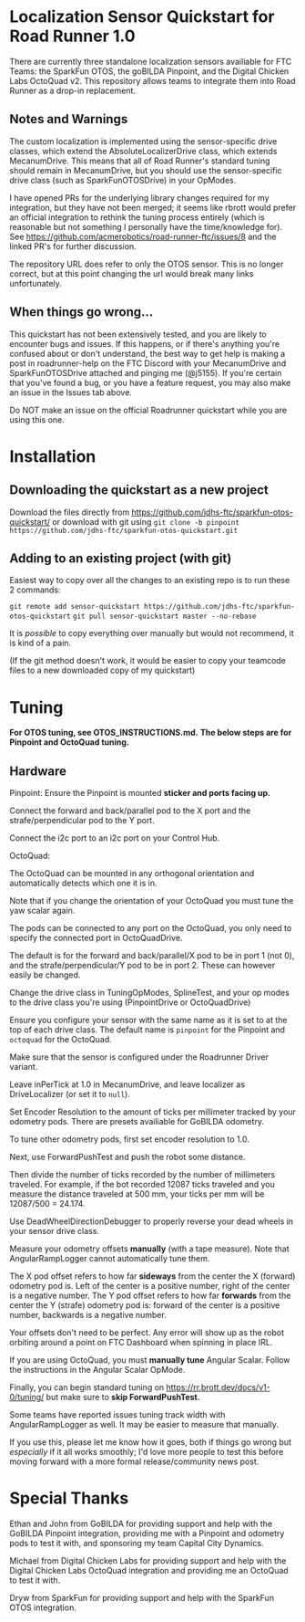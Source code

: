 # Localization Sensor Quickstart for Road Runner 1.0

There are currently three standalone localization sensors availiable for FTC Teams:
the SparkFun OTOS, the goBILDA Pinpoint, and the Digital Chicken Labs OctoQuad v2. 
This repository allows teams to integrate them into Road Runner as a drop-in replacement.

## Notes and Warnings

The custom localization is implemented using the sensor-specific drive classes,
which extend the AbsoluteLocalizerDrive class, which extends MecanumDrive.
This means that all of Road Runner's standard tuning should remain in MecanumDrive,
but you should use the sensor-specific drive class (such as SparkFunOTOSDrive) in your OpModes.

I have opened PRs for the underlying library changes required for my integration, but
they have not been merged; it seems like rbrott would prefer an official integration to rethink the
tuning process entirely (which is reasonable but not something I personally have the time/knowledge
for). See https://github.com/acmerobotics/road-runner-ftc/issues/8 and the linked PR's for further
discussion.

The repository URL does refer to only the OTOS sensor.
This is no longer correct, but at this point changing the url would break many links unfortunately.

## When things go wrong…

This quickstart has not been extensively tested, and you are likely to encounter bugs and issues.
If this happens, or if there's anything you're confused about or don't understand, the best way to
get help is
making a post in roadrunner-help on the FTC Discord with your MecanumDrive and SparkFunOTOSDrive
attached and pinging me
(@j5155).
If you're certain that you've found a bug,
or you have a feature request, you may also make an issue in the Issues tab above.

Do NOT make an issue on the official Roadrunner quickstart while you are using this one.

# Installation

## Downloading the quickstart as a new project

Download the files directly from https://github.com/jdhs-ftc/sparkfun-otos-quickstart/
or download with git using `git clone -b pinpoint https://github.com/jdhs-ftc/sparkfun-otos-quickstart.git`

## Adding to an existing project (with git)

Easiest way to copy over all the changes to an existing repo is to run these 2 commands:

`git remote add sensor-quickstart https://github.com/jdhs-ftc/sparkfun-otos-quickstart`
`git pull sensor-quickstart master --no-rebase`

It is *possible* to copy everything over manually but would not recommend, it is kind of a pain.

(If the git method doesn't work, it would be easier to copy your teamcode files to a new downloaded copy of my quickstart)

# Tuning

**For OTOS tuning, see OTOS_INSTRUCTIONS.md.**
**The below steps are for Pinpoint and OctoQuad tuning.**

## Hardware
Pinpoint:
Ensure the Pinpoint is mounted **sticker and ports facing up.**

Connect the forward and back/parallel pod to the X port
and the strafe/perpendicular pod to the Y port.

Connect the i2c port to an i2c port on your Control Hub.

OctoQuad:

The OctoQuad can be mounted in any orthogonal orientation
and automatically detects which one it is in.

Note that if you change the orientation of your OctoQuad you must tune the yaw scalar again.

The pods can be connected to any port on the OctoQuad,
you only need to specify the connected port in OctoQuadDrive.

The default is for the forward and back/parallel/X pod to be in port 1 (not 0),
and the strafe/perpendicular/Y pod to be in port 2.
These can however easily be changed.



Change the drive class in TuningOpModes, SplineTest,
and your op modes to the drive class you're using (PinpointDrive or OctoQuadDrive)

Ensure you configure your sensor with the same name as it is set to at the top of each drive class. 
The default name is `pinpoint` for the Pinpoint and `octoquad` for the OctoQuad.

Make sure that the sensor is configured under the Roadrunner Driver variant.

Leave inPerTick at 1.0 in MecanumDrive, and leave localizer as DriveLocalizer (or set it to `null`).

Set Encoder Resolution to the amount of ticks per millimeter tracked by your odometry pods. 
There are presets availiable for GoBILDA odometry.

To tune other odometry pods, first set encoder resolution to 1.0.

Next, use ForwardPushTest and push the robot some distance.

Then divide the number of ticks recorded by the number of millimeters traveled.
For example, if the bot recorded 12087 ticks traveled and you measure the distance traveled at 500 mm,
your ticks per mm will be 12087/500 = 24.174.

Use DeadWheelDirectionDebugger to properly reverse your dead wheels in your sensor drive class.

Measure your odometry offsets **manually** (with a tape measure).
Note that AngularRampLogger cannot automatically tune them.

The X pod offset refers to how far **sideways** from the center the X (forward) odometry pod is.
Left of the center is a positive number, right of the center is a negative number.
The Y pod offset refers to how far **forwards** from the center the Y (strafe) odometry pod is:
forward of the center is a positive number, backwards is a negative number.

Your offsets don't need to be perfect.
Any error will show up as the robot orbiting around a point on FTC Dashboard when spinning in place IRL.

If you are using OctoQuad, you must **manually tune** Angular Scalar. Follow the instructions in the Angular Scalar OpMode.

Finally, you can begin standard tuning on https://rr.brott.dev/docs/v1-0/tuning/ but make sure to **skip ForwardPushTest.**

Some teams have reported issues tuning track width with AngularRampLogger as well.
It may be easier to measure that manually.

If you use this, please let me know how it goes, both if things go wrong but *especially* if it all
works smoothly; I'd love more people to test this before moving forward with a more formal
release/community news post.

# Special Thanks

Ethan and John from GoBILDA for providing support and help with the GoBILDA Pinpoint integration,
providing me with a Pinpoint and odometry pods to test it with,
and sponsoring my team Capital City Dynamics.

Michael from Digital Chicken Labs for providing support and help with the 
Digital Chicken Labs OctoQuad integration
and providing me an OctoQuad to test it with.

Dryw from SparkFun for providing support and help with the SparkFun OTOS integration.